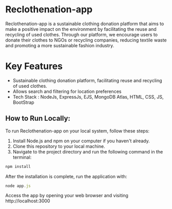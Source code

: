 # Reclothenation-app
Reclothenation-app is a sustainable clothing donation platform that aims to make a positive impact on the environment by facilitating the reuse and recycling of used clothes. Through our platform, we encourage users to donate their clothes to NGOs or recycling companies, reducing textile waste and promoting a more sustainable fashion industry.

# Key Features
- Sustainable clothing donation platform, facilitating reuse and recycling of used clothes.
- Allows search and filtering for location preferences
- Tech Stack : NodeJs, ExpressJs, EJS, MongoDB Atlas, HTML, CSS, JS, BootStrap

## How to Run Locally:
To run Reclothenation-app on your local system, follow these steps:

1. Install Node.js and npm on your computer if you haven't already.
2. Clone this repository to your local machine.
3. Navigate to the project directory and run the following command in the terminal:

``` javascript
npm install
```
After the installation is complete, run the application with:
``` javascript
node app.js
```
Access the app by opening your web browser and visiting http://localhost:3000
